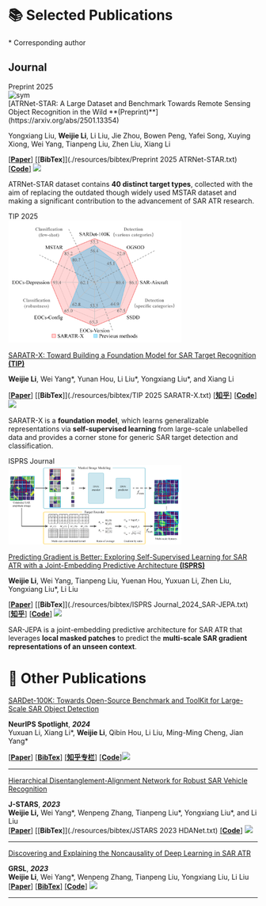 # 📚 Selected Publications
\* Corresponding author

## Journal

<div class='paper-box'><div class='paper-box-image'><div><div class="badge">Preprint 2025</div><img src='images/pub/Preprint_2025_ATRNet-STAR.png' alt="sym" width="350"  >
</div></div>
<div class='paper-box-text' markdown="1">
[ATRNet-STAR: A Large Dataset and Benchmark Towards Remote Sensing Object Recognition in the Wild **(Preprint)**](https://arxiv.org/abs/2501.13354)

Yongxiang Liu, **Weijie Li**, Li Liu, Jie Zhou, Bowen Peng, Yafei Song, Xuying Xiong, Wei Yang, Tianpeng Liu, Zhen Liu, Xiang Li

[[**Paper**]](https://arxiv.org/abs/2501.13354) [[**BibTex**]](./resources/bibtex/Preprint 2025 ATRNet-STAR.txt) [[**Code**]](https://github.com/waterdisappear/ATRNet-STAR) [![](https://img.shields.io/github/stars/waterdisappear/ATRNet-STAR?style=social)](https://github.com/waterdisappear/ATRNet-STAR)

ATRNet-STAR dataset contains **40 distinct target types**, collected with the aim of replacing the outdated though widely used MSTAR dataset and making a significant contribution to the advancement of SAR ATR research.

</div>
</div>

<div class='paper-box'><div class='paper-box-image'><div><div class="badge">TIP 2025</div><img src='images/pub/TIP_2025_SARATR-X.png' alt="sym" width="350"  >
</div></div>
<div class='paper-box-text' markdown="1">

[SARATR-X: Toward Building a Foundation Model for SAR Target Recognition **(TIP)**](https://ieeexplore.ieee.org/document/10856784)

**Weijie Li**, Wei Yang\*, Yunan Hou, Li Liu\*, Yongxiang Liu\*, and Xiang Li

[[**Paper**]](https://ieeexplore.ieee.org/document/10856784) [[**BibTex**]](./resources/bibtex/TIP 2025 SARATR-X.txt) [[**知乎**]](https://zhuanlan.zhihu.com/p/20701889782) [[**Code**]](https://github.com/waterdisappear/SARATR-X) [![](https://img.shields.io/github/stars/waterdisappear/SARATR-X?style=social)](https://github.com/waterdisappear/SARATR-X)

SARATR-X is a **foundation model**, which learns generalizable representations via **self-supervised learning** from large-scale unlabelled data and provides a corner stone for generic SAR target detection and classification.

</div>
</div>

<div class='paper-box'><div class='paper-box-image'><div><div class="badge">ISPRS Journal</div><img src='images/pub/ISPRS Journal_2024_SAR-JEPA.png' alt="sym" width="350"  >
</div></div>
<div class='paper-box-text' markdown="1">

[Predicting Gradient is Better: Exploring Self-Supervised Learning for SAR ATR with a Joint-Embedding Predictive Architecture **(ISPRS)**](https://www.sciencedirect.com/science/article/pii/S0924271624003514)

**Weijie Li**, Wei Yang, Tianpeng Liu, Yuenan Hou, Yuxuan Li, Zhen Liu, Yongxiang Liu\*, Li Liu

[[**Paper**]](https://www.sciencedirect.com/science/article/pii/S0924271624003514) [[**BibTex**]](./resources/bibtex/ISPRS Journal_2024_SAR-JEPA.txt) [[**知乎**]](https://zhuanlan.zhihu.com/p/787495052) [[**Code**]](https://github.com/waterdisappear/SAR-JEPA) [![](https://img.shields.io/github/stars/waterdisappear/SAR-JEPA?style=social)](https://github.com/waterdisappear/SAR-JEPA)

SAR-JEPA is a joint-embedding predictive architecture for SAR ATR that leverages **local masked patches** to predict the **multi-scale SAR gradient representations of an unseen context**.

</div>
</div>

# 📃 Other Publications

[SARDet-100K: Towards Open-Source Benchmark and ToolKit for Large-Scale SAR Object Detection](https://arxiv.org/abs/2403.06534)

**NeurIPS Spotlight**, ***2024***  
Yuxuan Li, Xiang Li\*, **Weijie Li**, Qibin Hou, Li Liu, Ming-Ming Cheng, Jian Yang\*   

[[**Paper**]](https://arxiv.org/pdf/2403.06534) [[**BibTex**]](./resources/bibtex/NeurIPS_2024_Sardet.txt) [[**知乎专栏**]](https://zhuanlan.zhihu.com/p/686785188) [[**Code**]](https://github.com/zcablii/SARDet_100K)[![](https://img.shields.io/github/stars/zcablii/SARDet_100K?style=social)](https://github.com/zcablii/SARDet_100K)

---

[Hierarchical Disentanglement-Alignment Network for Robust SAR Vehicle Recognition](https://ieeexplore.ieee.org/document/10283916)

**J-STARS**, ***2023***  
**Weijie Li,** Wei Yang\*, Wenpeng Zhang, Tianpeng Liu\*, Yongxiang Liu\*, and Li Liu   
[[**Paper**]](https://ieeexplore.ieee.org/document/10283916) [[**BibTex**]](./resources/bibtex/JSTARS 2023 HDANet.txt) [[**Code**]](https://github.com/waterdisappear/SAR-ATR-HDANet)  [![](https://img.shields.io/github/stars/waterdisappear/SAR-ATR-HDANet?style=social)](https://github.com/waterdisappear/SAR-ATR-HDANet)

---

[Discovering and Explaining the Noncausality of Deep Learning in SAR ATR](https://ieeexplore.ieee.org/document/10100951)

**GRSL**, ***2023***  
**Weijie Li**, Wei Yang\*, Wenpeng Zhang, Tianpeng Liu, Yongxiang Liu, Li Liu   
[[**Paper**]](https://arxiv.org/abs/2304.00668) [[**BibTex**]](./resources/bibtex/GRSL_2023_DataBias.txt) [[**Code**]](https://github.com/waterdisappear/Data-Bias-in-MSTAR)  [![](https://img.shields.io/github/stars/waterdisappear/Data-Bias-in-MSTAR?style=social)](https://github.com/waterdisappear/Data-Bias-in-MSTAR)

---

